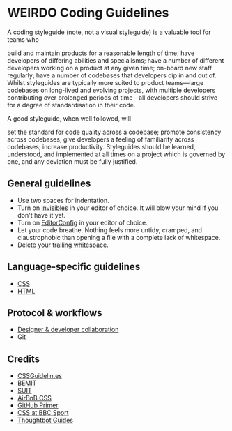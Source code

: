 # WEIRDO Coding Guidelines

A coding styleguide (note, not a visual styleguide) is a valuable tool for teams who

build and maintain products for a reasonable length of time;
have developers of differing abilities and specialisms;
have a number of different developers working on a product at any given time;
on-board new staff regularly;
have a number of codebases that developers dip in and out of.
Whilst styleguides are typically more suited to product teams—large codebases on long-lived and evolving projects, with multiple developers contributing over prolonged periods of time—all developers should strive for a degree of standardisation in their code.

A good styleguide, when well followed, will

set the standard for code quality across a codebase;
promote consistency across codebases;
give developers a feeling of familiarity across codebases;
increase productivity.
Styleguides should be learned, understood, and implemented at all times on a project which is governed by one, and any deviation must be fully justified.

## General guidelines
- Use two spaces for indentation.
- Turn on [invisibles](https://www.google.com/search?q=turn+on+invisibles+[EDITOR]) in your editor of choice. It will blow your mind if you don't have it yet.
- Turn on [EditorConfig](https://www.google.com.au/search?q=editorconfig+%5BEDITOR%5D&gws_rd=cr&dcr=0&ei=FuopWpI4hsTSBJeQhpAD) in your editor of choice.
- Let your code breathe. Nothing feels more untidy, cramped, and claustrophobic than opening a file with a complete lack of whitespace.
- Delete your [trailing whitespace](http://programmers.stackexchange.com/questions/121555/why-is-trailing-whitespace-a-big-deal).

## Language-specific guidelines
- [CSS](/css)
- [HTML](/html)

## Protocol & workflows
- [Designer & developer collaboration](/collab)
- Git

## Credits

- [CSSGuidelin.es](https://cssguidelin.es)
- [BEMIT](https://csswizardry.com/2015/08/bemit-taking-the-bem-naming-convention-a-step-further/)
- [SUIT](https://github.com/suitcss/suit/tree/master/doc)
- [AirBnB CSS](https://github.com/airbnb/css)
- [GitHub Primer](https://github.com/primer/primer)
- [CSS at BBC Sport](https://medium.com/bbc-design-engineering/css-at-bbc-sport-part-1-bab546184e66)
- [Thoughtbot Guides](https://github.com/thoughtbot/guides)